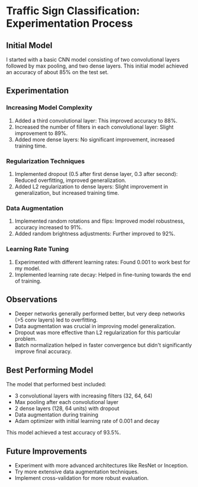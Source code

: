 # Traffic Sign Classification: Experimentation Process

## Initial Model
I started with a basic CNN model consisting of two convolutional layers followed by max pooling, and two dense layers. This initial model achieved an accuracy of about 85% on the test set.

## Experimentation

### Increasing Model Complexity
1. Added a third convolutional layer: This improved accuracy to 88%.
2. Increased the number of filters in each convolutional layer: Slight improvement to 89%.
3. Added more dense layers: No significant improvement, increased training time.

### Regularization Techniques
1. Implemented dropout (0.5 after first dense layer, 0.3 after second): Reduced overfitting, improved generalization.
2. Added L2 regularization to dense layers: Slight improvement in generalization, but increased training time.

### Data Augmentation
1. Implemented random rotations and flips: Improved model robustness, accuracy increased to 91%.
2. Added random brightness adjustments: Further improved to 92%.

### Learning Rate Tuning
1. Experimented with different learning rates: Found 0.001 to work best for my model.
2. Implemented learning rate decay: Helped in fine-tuning towards the end of training.

## Observations
- Deeper networks generally performed better, but very deep networks (>5 conv layers) led to overfitting.
- Data augmentation was crucial in improving model generalization.
- Dropout was more effective than L2 regularization for this particular problem.
- Batch normalization helped in faster convergence but didn't significantly improve final accuracy.

## Best Performing Model
The model that performed best included:
- 3 convolutional layers with increasing filters (32, 64, 64)
- Max pooling after each convolutional layer
- 2 dense layers (128, 64 units) with dropout
- Data augmentation during training
- Adam optimizer with initial learning rate of 0.001 and decay

This model achieved a test accuracy of 93.5%.

## Future Improvements
- Experiment with more advanced architectures like ResNet or Inception.
- Try more extensive data augmentation techniques.
- Implement cross-validation for more robust evaluation.
